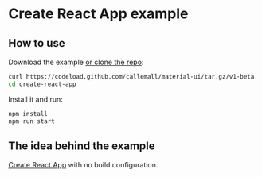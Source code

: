# Create React App example

## How to use

Download the example [or clone the repo](https://github.com/callemall/material-ui):

```bash
curl https://codeload.github.com/callemall/material-ui/tar.gz/v1-beta | tar -xz --strip=2 material-ui-v1-beta/examples/create-react-app
cd create-react-app
```

Install it and run:

```bash
npm install
npm run start
```

## The idea behind the example

[Create React App](https://github.com/facebookincubator/create-react-app) with no build configuration.
